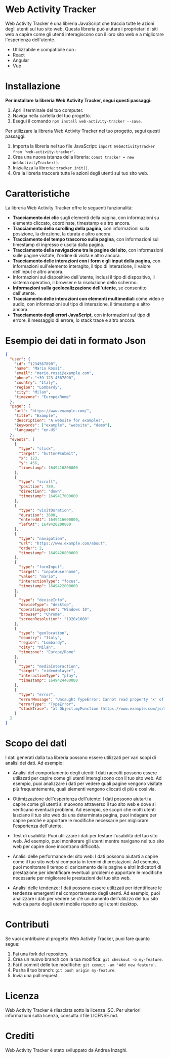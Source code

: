 # Web Activity Tracker
Web Activity Tracker è una libreria JavaScript che traccia tutte le azioni degli utenti sul tuo sito web. Questa libreria può aiutare i proprietari di siti web a capire come gli utenti interagiscono con il loro sito web e a migliorare l'esperienza dell'utente.
<ul>
<li>Utilizzabile e compatibile con :</li>
<li>React</li>
<li>Angular</li>
<li>Vue</li>
</ul>

# Installazione
<strong>Per installare la libreria Web Activity Tracker, segui questi passaggi:</strong>

<ol>
  <li>Apri il terminale del tuo computer.</li>
  <li>Naviga nella cartella del tuo progetto.</li>
  <li>Esegui il comando <code>npm install web-activity-tracker --save</code>.</li>
</ol>

Per utilizzare la libreria Web Activity Tracker nel tuo progetto, segui questi passaggi:

<ol>
  <li>Importa la libreria nel tuo file JavaScript: <code>import WebActivityTracker from 'web-activity-tracker'</code>.</li>
  <li>Crea una nuova istanza della libreria: <code>const tracker = new WebActivityTracker()</code>.</li>
  <li>Inizializza la libreria: <code>tracker.init()</code>.</li>
  <li>Ora la libreria traccerà tutte le azioni degli utenti sul tuo sito web.</li>
</ol>

# Caratteristiche
La libreria Web Activity Tracker offre le seguenti funzionalità:
<ul>
  <li><b>Tracciamento dei clic</b> sugli elementi della pagina, con informazioni su elemento cliccato, coordinate, timestamp e altro ancora.</li>
  <li><b>Tracciamento dello scrolling della pagina</b>, con informazioni sulla posizione, la direzione, la durata e altro ancora.</li>
  <li><b>Tracciamento del tempo trascorso sulla pagina</b>, con informazioni sul timestamp di ingresso e uscita dalla pagina.</li>
  <li><b>Tracciamento della navigazione tra le pagine del sito</b>, con informazioni sulle pagine visitate, l'ordine di visita e altro ancora.</li>
  <li><b>Tracciamento delle interazioni con i form e gli input della pagina</b>, con informazioni sull'elemento interagito, il tipo di interazione, il valore dell'input e altro ancora.</li>
  <li>Informazioni sul dispositivo dell'utente, inclusi il tipo di dispositivo, il sistema operativo, il browser e la risoluzione dello schermo.</li>
  <li><b>Informazioni sulla geolocalizzazione dell'utente</b>, se consentito dall'utente.</li>
  <li><b>Tracciamento delle interazioni con elementi multimediali</b> come video e audio, con informazioni sul tipo di interazione, il timestamp e altro ancora.</li>
  <li><b>Tracciamento degli errori JavaScript</b>, con informazioni sul tipo di errore, il messaggio di errore, lo stack trace e altro ancora.</li>
</ul>
  
  
# Esempio dei dati in formato Json

```json
{
  "user": {
    "id": "1234567890",
    "name": "Mario Rossi",
    "email": "mario.rossi@example.com",
    "phone": "+39 123 4567890",
    "country": "Italy",
    "region": "Lombardy",
    "city": "Milan",
    "timezone": "Europe/Rome"
  },
  "page": {
    "url": "https://www.example.com/",
    "title": "Example",
    "description": "A website for examples",
    "keywords": ["example", "website", "demo"],
    "language": "en-US"
  },
  "events": [
    {
      "type": "click",
      "target": "button#submit",
      "x": 123,
      "y": 456,
      "timestamp": 1649416800000
    },
    {
      "type": "scroll",
      "position": 789,
      "direction": "down",
      "timestamp": 1649417000000
    },
    {
      "type": "visitDuration",
      "duration": 3600,
      "enteredAt": 1649416600000,
      "leftAt": 1649420200000
    },
    {
      "type": "navigation",
      "url": "https://www.example.com/about",
      "order": 2,
      "timestamp": 1649420800000
    },
    {
      "type": "formInput",
      "target": "input#username",
      "value": "mario",
      "interactionType": "focus",
      "timestamp": 1649422000000
    },
    {
      "type": "deviceInfo",
      "deviceType": "desktop",
      "operatingSystem": "Windows 10",
      "browser": "Chrome",
      "screenResolution": "1920x1080"
    },
    {
      "type": "geolocation",
      "country": "Italy",
      "region": "Lombardy",
      "city": "Milan",
      "timezone": "Europe/Rome"
    },
    {
      "type": "mediaInteraction",
      "target": "video#player",
      "interactionType": "play",
      "timestamp": 1649424400000
    },
    {
      "type": "error",
      "errorMessage": "Uncaught TypeError: Cannot read property 'x' of undefined",
      "errorType": "TypeError",
      "stackTrace": "at Object.myFunction (https://www.example.com/js/main.js:10:15)\nat ..."
    }
  ]
}
```

# Scopo dei dati

I dati generati dalla tua libreria possono essere utilizzati per vari scopi di analisi dei dati. Ad esempio:

- Analisi del comportamento degli utenti: I dati raccolti possono essere utilizzati per capire come gli utenti interagiscono con il tuo sito web. Ad esempio, puoi analizzare i dati per vedere quali pagine vengono visitate più frequentemente, quali elementi vengono cliccati di più e così via.

- Ottimizzazione dell'esperienza dell'utente: I dati possono aiutarti a capire come gli utenti si muovono attraverso il tuo sito web e dove si verificano eventuali problemi. Ad esempio, se scopri che molti utenti lasciano il tuo sito web da una determinata pagina, puoi indagare per capire perché e apportare le modifiche necessarie per migliorare l'esperienza dell'utente.

- Test di usabilità: Puoi utilizzare i dati per testare l'usabilità del tuo sito web. Ad esempio, puoi monitorare gli utenti mentre navigano nel tuo sito web per capire dove incontrano difficoltà.

- Analisi delle performance del sito web: I dati possono aiutarti a capire come il tuo sito web si comporta in termini di prestazioni. Ad esempio, puoi monitorare il tempo di caricamento delle pagine e altri indicatori di prestazione per identificare eventuali problemi e apportare le modifiche necessarie per migliorare le prestazioni del tuo sito web.

- Analisi delle tendenze: I dati possono essere utilizzati per identificare le tendenze emergenti nel comportamento degli utenti. Ad esempio, puoi analizzare i dati per vedere se c'è un aumento dell'utilizzo del tuo sito web da parte degli utenti mobile rispetto agli utenti desktop.

# Contributi
Se vuoi contribuire al progetto Web Activity Tracker, puoi fare quanto segue:

<ol>
  <li>Fai una fork del repository.</li>
  <li>Crea un nuovo branch con la tua modifica: <code>git checkout -b my-feature</code>.</li>
  <li>Fai il commit delle tue modifiche: <code>git commit -am 'Add new feature'</code>.</li>
  <li>Pusha il tuo branch: <code>git push origin my-feature</code>.</li>
  <li>Invia una pull request.</li>
</ol>

# Licenza
Web Activity Tracker è rilasciata sotto la licenza ISC. Per ulteriori informazioni sulla licenza, consulta il file LICENSE.md.

# Crediti
Web Activity Tracker è stato sviluppato da Andrea Inzaghi.
